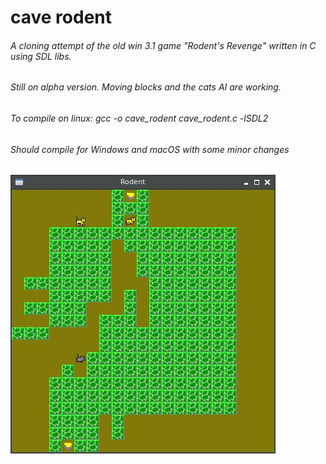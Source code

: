# cave rodent
###### A cloning attempt of the old win 3.1 game "Rodent's Revenge" written in C using SDL libs.
###### Still on alpha version. Moving blocks and the cats AI are working.
###### To compile on linux: gcc -o cave_rodent cave_rodent.c -lSDL2
###### Should compile for Windows and macOS with some minor changes

![alpha version](/img/screenshot_alpha.jpg)
